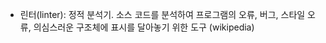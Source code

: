 <!-- 자주 나오는 용어 정리 -->

- 린터(linter): 정적 분석기. 소스 코드를 분석하여 프로그램의 오류, 버그, 스타일 오류, 의심스러운 구조체에 표시를 달아놓기 위한 도구 (wikipedia)